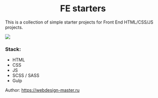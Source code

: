 # <div style="text-align: center">FE starters</div>

<p>This is a collection of simple starter projects for Front End HTML/CSS/JS projects.</p>

<img src="https://cdn.humblebundle.com/static/hashed/2532b3e7be105622dd6fe5bd2a3b9c8ec8bd7528.png">

### Stack:

<ul>
  <li>HTML</li>
  <li>CSS</li>
  <li>JS</li>
  <li>SCSS / SASS</li>
  <li>Gulp</li>
</ul>

<p>Author: <a href="https://webdesign-master.ru" target="_blank">https://webdesign-master.ru</a></p>
